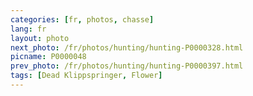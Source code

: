 ```yaml
---
categories: [fr, photos, chasse]
lang: fr
layout: photo
next_photo: /fr/photos/hunting/hunting-P0000328.html
picname: P0000048
prev_photo: /fr/photos/hunting/hunting-P0000397.html
tags: [Dead Klippspringer, Flower]
---
```

